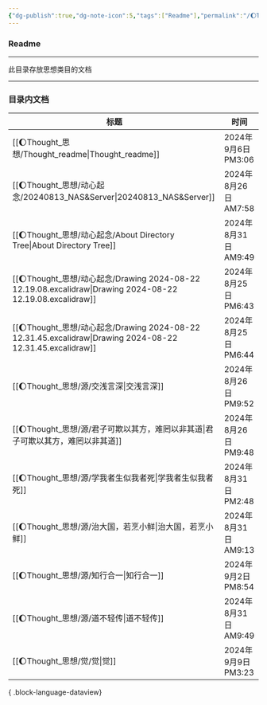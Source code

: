 ```yaml
---
{"dg-publish":true,"dg-note-icon":5,"tags":["Readme"],"permalink":"/🌔Thought_思想/Thought_readme/","dgPassFrontmatter":true,"noteIcon":5,"created":"2024-08-24T23:12:06.068+08:00","updated":"2024-09-06T15:06:11.321+08:00"}
---
```


### Readme
--- 
此目录存放思想类目的文档
***
### 目录内文档
| 标题                                                                                                      | 时间                 |
| ------------------------------------------------------------------------------------------------------- | ------------------ |
| [[🌔Thought_思想/Thought_readme\|Thought_readme]]                                                      | 2024年9月6日 PM3:06   |
| [[🌔Thought_思想/动心起念/20240813_NAS&Server\|20240813_NAS&Server]]                                       | 2024年8月26日 AM7:58  |
| [[🌔Thought_思想/动心起念/About Directory Tree\|About Directory Tree]]                                     | 2024年8月31日 AM9:49  |
| [[🌔Thought_思想/动心起念/Drawing 2024-08-22 12.19.08.excalidraw\|Drawing 2024-08-22 12.19.08.excalidraw]] | 2024年8月25日 PM6:43  |
| [[🌔Thought_思想/动心起念/Drawing 2024-08-22 12.31.45.excalidraw\|Drawing 2024-08-22 12.31.45.excalidraw]] | 2024年8月25日 PM6:44  |
| [[🌔Thought_思想/源/交浅言深\|交浅言深]]                                                                        | 2024年8月26日 PM9:52  |
| [[🌔Thought_思想/源/君子可欺以其方，难罔以非其道\|君子可欺以其方，难罔以非其道]]                                                    | 2024年8月26日 PM9:48  |
| [[🌔Thought_思想/源/学我者生似我者死\|学我者生似我者死]]                                                                | 2024年8月31日 PM2:48  |
| [[🌔Thought_思想/源/治大国，若烹小鲜\|治大国，若烹小鲜]]                                                                | 2024年8月31日 AM9:13  |
| [[🌔Thought_思想/源/知行合一\|知行合一]]                                                                        | 2024年9月2日 PM8:54   |
| [[🌔Thought_思想/源/道不轻传\|道不轻传]]                                                                        | 2024年8月31日 AM9:49  |
| [[🌔Thought_思想/觉/觉\|觉]]                                                                              | 2024年9月9日 PM3:23   |

{ .block-language-dataview}
